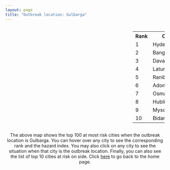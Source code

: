 ```yaml
---
layout: page
title: "Outbreak location: Gulbarga"
---
```

<div style="width: 100%; overflow: auto;">
<div style="width: 75%; float: left;">
<div id="mapid">
<script src="https://buda-magenta.github.io/hazard_map/load_map.js"></script>

<script>
var marker_outbreak = L.marker([17.166667, 77.083333],{"autoPan": true}).addTo(map); marker_outbreak.bindTooltip("Gulbarga").openTooltip();

var circle_1 = L.circle([17.388786, 78.461065], {"pane": "markerPane", "color": "red", "fill": true, "fillOpacity": 0.2, "fillRule": "evenodd", "lineCap": "round", "lineJoin": "round", "opacity": 1.0, "radius": 123779, "stroke": true, "weight": 3}).addTo(map);
circle_1.bindTooltip("Hyderabad<br>rank: 1<br>hazard index: 0.123780")
circle_1.bindPopup('<a href="https://buda-magenta.github.io/hazard_map/Hyderabad">Hyderabad</a>')

var circle_2 = L.circle([12.979120, 77.591300], {"pane": "markerPane", "color": "red", "fill": true, "fillOpacity": 0.2, "fillRule": "evenodd", "lineCap": "round", "lineJoin": "round", "opacity": 1.0, "radius": 97167, "stroke": true, "weight": 3}).addTo(map);
circle_2.bindTooltip("Bangalore<br>rank: 2<br>hazard index: 0.097167")
circle_2.bindPopup('<a href="https://buda-magenta.github.io/hazard_map/Bangalore">Bangalore</a>')

var circle_3 = L.circle([14.466127, 75.920636], {"pane": "markerPane", "color": "red", "fill": true, "fillOpacity": 0.2, "fillRule": "evenodd", "lineCap": "round", "lineJoin": "round", "opacity": 1.0, "radius": 62306, "stroke": true, "weight": 3}).addTo(map);
circle_3.bindTooltip("Davanagere<br>rank: 3<br>hazard index: 0.062306")
circle_3.bindPopup('<a href="https://buda-magenta.github.io/hazard_map/Davanagere">Davanagere</a>')

var circle_4 = L.circle([18.351469, 76.755121], {"pane": "markerPane", "color": "red", "fill": true, "fillOpacity": 0.2, "fillRule": "evenodd", "lineCap": "round", "lineJoin": "round", "opacity": 1.0, "radius": 27775, "stroke": true, "weight": 3}).addTo(map);
circle_4.bindTooltip("Latur<br>rank: 4<br>hazard index: 0.027776")
circle_4.bindPopup('<a href="https://buda-magenta.github.io/hazard_map/Latur">Latur</a>')

var circle_5 = L.circle([14.625888, 75.635724], {"pane": "markerPane", "color": "red", "fill": true, "fillOpacity": 0.2, "fillRule": "evenodd", "lineCap": "round", "lineJoin": "round", "opacity": 1.0, "radius": 15230, "stroke": true, "weight": 3}).addTo(map);
circle_5.bindTooltip("Ranibennur<br>rank: 5<br>hazard index: 0.015230")
circle_5.bindPopup('<a href="https://buda-magenta.github.io/hazard_map/Ranibennur">Ranibennur</a>')

var circle_6 = L.circle([15.631900, 77.275900], {"pane": "markerPane", "color": "red", "fill": true, "fillOpacity": 0.2, "fillRule": "evenodd", "lineCap": "round", "lineJoin": "round", "opacity": 1.0, "radius": 8844, "stroke": true, "weight": 3}).addTo(map);
circle_6.bindTooltip("Adoni<br>rank: 6<br>hazard index: 0.008844")
circle_6.bindPopup('<a href="https://buda-magenta.github.io/hazard_map/Adoni">Adoni</a>')

var circle_7 = L.circle([18.169844, 76.117963], {"pane": "markerPane", "color": "red", "fill": true, "fillOpacity": 0.2, "fillRule": "evenodd", "lineCap": "round", "lineJoin": "round", "opacity": 1.0, "radius": 5694, "stroke": true, "weight": 3}).addTo(map);
circle_7.bindTooltip("Osmanabad<br>rank: 7<br>hazard index: 0.005694")
circle_7.bindPopup('<a href="https://buda-magenta.github.io/hazard_map/Osmanabad">Osmanabad</a>')

var circle_8 = L.circle([15.351838, 75.137985], {"pane": "markerPane", "color": "red", "fill": true, "fillOpacity": 0.2, "fillRule": "evenodd", "lineCap": "round", "lineJoin": "round", "opacity": 1.0, "radius": 4621, "stroke": true, "weight": 3}).addTo(map);
circle_8.bindTooltip("Hubli<br>rank: 8<br>hazard index: 0.004622")
circle_8.bindPopup('<a href="https://buda-magenta.github.io/hazard_map/Hubli">Hubli</a>')

var circle_9 = L.circle([12.305183, 76.655361], {"pane": "markerPane", "color": "red", "fill": true, "fillOpacity": 0.2, "fillRule": "evenodd", "lineCap": "round", "lineJoin": "round", "opacity": 1.0, "radius": 4567, "stroke": true, "weight": 3}).addTo(map);
circle_9.bindTooltip("Mysore<br>rank: 9<br>hazard index: 0.004568")
circle_9.bindPopup('<a href="https://buda-magenta.github.io/hazard_map/Mysore">Mysore</a>')

var circle_10 = L.circle([17.910400, 77.519900], {"pane": "markerPane", "color": "red", "fill": true, "fillOpacity": 0.2, "fillRule": "evenodd", "lineCap": "round", "lineJoin": "round", "opacity": 1.0, "radius": 4183, "stroke": true, "weight": 3}).addTo(map);
circle_10.bindTooltip("Bidar<br>rank: 10<br>hazard index: 0.004184")
circle_10.bindPopup('<a href="https://buda-magenta.github.io/hazard_map/Bidar">Bidar</a>')

var circle_11 = L.circle([18.182992, 75.743925], {"pane": "markerPane", "color": "red", "fill": true, "fillOpacity": 0.2, "fillRule": "evenodd", "lineCap": "round", "lineJoin": "round", "opacity": 1.0, "radius": 3927, "stroke": true, "weight": 3}).addTo(map);
circle_11.bindTooltip("Barshi<br>rank: 11<br>hazard index: 0.003927")
circle_11.bindPopup('<a href="https://buda-magenta.github.io/hazard_map/Barshi">Barshi</a>')

var circle_12 = L.circle([13.340077, 77.100621], {"pane": "markerPane", "color": "red", "fill": true, "fillOpacity": 0.2, "fillRule": "evenodd", "lineCap": "round", "lineJoin": "round", "opacity": 1.0, "radius": 3526, "stroke": true, "weight": 3}).addTo(map);
circle_12.bindTooltip("Tumkur<br>rank: 12<br>hazard index: 0.003527")
circle_12.bindPopup('<a href="https://buda-magenta.github.io/hazard_map/Tumkur">Tumkur</a>')

var circle_13 = L.circle([16.083333, 77.166667], {"pane": "markerPane", "color": "red", "fill": true, "fillOpacity": 0.2, "fillRule": "evenodd", "lineCap": "round", "lineJoin": "round", "opacity": 1.0, "radius": 3499, "stroke": true, "weight": 3}).addTo(map);
circle_13.bindTooltip("Raichur<br>rank: 13<br>hazard index: 0.003500")
circle_13.bindPopup('<a href="https://buda-magenta.github.io/hazard_map/Raichur">Raichur</a>')

var circle_14 = L.circle([16.185317, 75.696792], {"pane": "markerPane", "color": "red", "fill": true, "fillOpacity": 0.2, "fillRule": "evenodd", "lineCap": "round", "lineJoin": "round", "opacity": 1.0, "radius": 3423, "stroke": true, "weight": 3}).addTo(map);
circle_14.bindTooltip("Bagalkot<br>rank: 14<br>hazard index: 0.003423")
circle_14.bindPopup('<a href="https://buda-magenta.github.io/hazard_map/Bagalkot">Bagalkot</a>')

var circle_15 = L.circle([16.743454, 77.992319], {"pane": "markerPane", "color": "red", "fill": true, "fillOpacity": 0.2, "fillRule": "evenodd", "lineCap": "round", "lineJoin": "round", "opacity": 1.0, "radius": 3300, "stroke": true, "weight": 3}).addTo(map);
circle_15.bindTooltip("Mahbubnagar<br>rank: 15<br>hazard index: 0.003300")
circle_15.bindPopup('<a href="https://buda-magenta.github.io/hazard_map/Mahbubnagar">Mahbubnagar</a>')

var circle_16 = L.circle([15.830925, 78.042537], {"pane": "markerPane", "color": "red", "fill": true, "fillOpacity": 0.2, "fillRule": "evenodd", "lineCap": "round", "lineJoin": "round", "opacity": 1.0, "radius": 3061, "stroke": true, "weight": 3}).addTo(map);
circle_16.bindTooltip("Kurnool<br>rank: 16<br>hazard index: 0.003061")
circle_16.bindPopup('<a href="https://buda-magenta.github.io/hazard_map/Kurnool">Kurnool</a>')

var circle_17 = L.circle([17.980609, 79.598212], {"pane": "markerPane", "color": "red", "fill": true, "fillOpacity": 0.2, "fillRule": "evenodd", "lineCap": "round", "lineJoin": "round", "opacity": 1.0, "radius": 2702, "stroke": true, "weight": 3}).addTo(map);
circle_17.bindTooltip("Warangal<br>rank: 17<br>hazard index: 0.002703")
circle_17.bindPopup('<a href="https://buda-magenta.github.io/hazard_map/Warangal">Warangal</a>')

var circle_18 = L.circle([19.075990, 72.877393], {"pane": "markerPane", "color": "red", "fill": true, "fillOpacity": 0.2, "fillRule": "evenodd", "lineCap": "round", "lineJoin": "round", "opacity": 1.0, "radius": 2484, "stroke": true, "weight": 3}).addTo(map);
circle_18.bindTooltip("Mumbai<br>rank: 18<br>hazard index: 0.002485")
circle_18.bindPopup('<a href="https://buda-magenta.github.io/hazard_map/Mumbai">Mumbai</a>')

var circle_19 = L.circle([16.508759, 80.618510], {"pane": "markerPane", "color": "red", "fill": true, "fillOpacity": 0.2, "fillRule": "evenodd", "lineCap": "round", "lineJoin": "round", "opacity": 1.0, "radius": 2198, "stroke": true, "weight": 3}).addTo(map);
circle_19.bindTooltip("Vijayawada<br>rank: 19<br>hazard index: 0.002198")
circle_19.bindPopup('<a href="https://buda-magenta.github.io/hazard_map/Vijayawada">Vijayawada</a>')

var circle_20 = L.circle([18.437436, 77.110521], {"pane": "markerPane", "color": "red", "fill": true, "fillOpacity": 0.2, "fillRule": "evenodd", "lineCap": "round", "lineJoin": "round", "opacity": 1.0, "radius": 2158, "stroke": true, "weight": 3}).addTo(map);
circle_20.bindTooltip("Udgir<br>rank: 20<br>hazard index: 0.002159")
circle_20.bindPopup('<a href="https://buda-magenta.github.io/hazard_map/Udgir">Udgir</a>')

var circle_21 = L.circle([28.651718, 77.221939], {"pane": "markerPane", "color": "red", "fill": true, "fillOpacity": 0.2, "fillRule": "evenodd", "lineCap": "round", "lineJoin": "round", "opacity": 1.0, "radius": 2141, "stroke": true, "weight": 3}).addTo(map);
circle_21.bindTooltip("Delhi<br>rank: 21<br>hazard index: 0.002142")
circle_21.bindPopup('<a href="https://buda-magenta.github.io/hazard_map/Delhi">Delhi</a>')

var circle_22 = L.circle([26.055318, 82.993139], {"pane": "markerPane", "color": "red", "fill": true, "fillOpacity": 0.2, "fillRule": "evenodd", "lineCap": "round", "lineJoin": "round", "opacity": 1.0, "radius": 2072, "stroke": true, "weight": 3}).addTo(map);
circle_22.bindTooltip("Nizamabad<br>rank: 22<br>hazard index: 0.002073")
circle_22.bindPopup('<a href="https://buda-magenta.github.io/hazard_map/Nizamabad">Nizamabad</a>')

var circle_23 = L.circle([13.083694, 80.270186], {"pane": "markerPane", "color": "red", "fill": true, "fillOpacity": 0.2, "fillRule": "evenodd", "lineCap": "round", "lineJoin": "round", "opacity": 1.0, "radius": 2038, "stroke": true, "weight": 3}).addTo(map);
circle_23.bindTooltip("Chennai<br>rank: 23<br>hazard index: 0.002038")
circle_23.bindPopup('<a href="https://buda-magenta.github.io/hazard_map/Chennai">Chennai</a>')

var circle_24 = L.circle([17.849907, 75.276320], {"pane": "markerPane", "color": "red", "fill": true, "fillOpacity": 0.2, "fillRule": "evenodd", "lineCap": "round", "lineJoin": "round", "opacity": 1.0, "radius": 1996, "stroke": true, "weight": 3}).addTo(map);
circle_24.bindTooltip("Solapur<br>rank: 24<br>hazard index: 0.001997")
circle_24.bindPopup('<a href="https://buda-magenta.github.io/hazard_map/Solapur">Solapur</a>')

var circle_25 = L.circle([14.226644, 76.400512], {"pane": "markerPane", "color": "red", "fill": true, "fillOpacity": 0.2, "fillRule": "evenodd", "lineCap": "round", "lineJoin": "round", "opacity": 1.0, "radius": 1839, "stroke": true, "weight": 3}).addTo(map);
circle_25.bindTooltip("Chitradurga<br>rank: 25<br>hazard index: 0.001840")
circle_25.bindPopup('<a href="https://buda-magenta.github.io/hazard_map/Chitradurga">Chitradurga</a>')

var circle_26 = L.circle([17.723128, 83.301284], {"pane": "markerPane", "color": "red", "fill": true, "fillOpacity": 0.2, "fillRule": "evenodd", "lineCap": "round", "lineJoin": "round", "opacity": 1.0, "radius": 1693, "stroke": true, "weight": 3}).addTo(map);
circle_26.bindTooltip("Visakhapatnam<br>rank: 26<br>hazard index: 0.001693")
circle_26.bindPopup('<a href="https://buda-magenta.github.io/hazard_map/Visakhapatnam">Visakhapatnam</a>')

var circle_27 = L.circle([19.169335, 77.311013], {"pane": "markerPane", "color": "red", "fill": true, "fillOpacity": 0.2, "fillRule": "evenodd", "lineCap": "round", "lineJoin": "round", "opacity": 1.0, "radius": 1551, "stroke": true, "weight": 3}).addTo(map);
circle_27.bindTooltip("Nanded Waghala<br>rank: 27<br>hazard index: 0.001551")
circle_27.bindPopup('<a href="https://buda-magenta.github.io/hazard_map/Nanded_Waghala">Nanded Waghala</a>')

var circle_28 = L.circle([11.664300, 78.146000], {"pane": "markerPane", "color": "red", "fill": true, "fillOpacity": 0.2, "fillRule": "evenodd", "lineCap": "round", "lineJoin": "round", "opacity": 1.0, "radius": 1532, "stroke": true, "weight": 3}).addTo(map);
circle_28.bindTooltip("Salem<br>rank: 28<br>hazard index: 0.001532")
circle_28.bindPopup('<a href="https://buda-magenta.github.io/hazard_map/Salem">Salem</a>')

var circle_29 = L.circle([18.761516, 79.478785], {"pane": "markerPane", "color": "red", "fill": true, "fillOpacity": 0.2, "fillRule": "evenodd", "lineCap": "round", "lineJoin": "round", "opacity": 1.0, "radius": 1502, "stroke": true, "weight": 3}).addTo(map);
circle_29.bindTooltip("Ramagundam<br>rank: 29<br>hazard index: 0.001503")
circle_29.bindPopup('<a href="https://buda-magenta.github.io/hazard_map/Ramagundam">Ramagundam</a>')

var circle_30 = L.circle([16.291519, 80.454159], {"pane": "markerPane", "color": "red", "fill": true, "fillOpacity": 0.2, "fillRule": "evenodd", "lineCap": "round", "lineJoin": "round", "opacity": 1.0, "radius": 1418, "stroke": true, "weight": 3}).addTo(map);
circle_30.bindTooltip("Guntur<br>rank: 30<br>hazard index: 0.001419")
circle_30.bindPopup('<a href="https://buda-magenta.github.io/hazard_map/Guntur">Guntur</a>')

var circle_31 = L.circle([12.955100, 78.269900], {"pane": "markerPane", "color": "red", "fill": true, "fillOpacity": 0.2, "fillRule": "evenodd", "lineCap": "round", "lineJoin": "round", "opacity": 1.0, "radius": 1234, "stroke": true, "weight": 3}).addTo(map);
circle_31.bindTooltip("Robertson Pet<br>rank: 31<br>hazard index: 0.001235")
circle_31.bindPopup('<a href="https://buda-magenta.github.io/hazard_map/Robertson_Pet">Robertson Pet</a>')

var circle_32 = L.circle([22.541418, 88.357691], {"pane": "markerPane", "color": "red", "fill": true, "fillOpacity": 0.2, "fillRule": "evenodd", "lineCap": "round", "lineJoin": "round", "opacity": 1.0, "radius": 1012, "stroke": true, "weight": 3}).addTo(map);
circle_32.bindTooltip("Kolkata<br>rank: 32<br>hazard index: 0.001012")
circle_32.bindPopup('<a href="https://buda-magenta.github.io/hazard_map/Kolkata">Kolkata</a>')

var circle_33 = L.circle([18.521428, 73.854454], {"pane": "markerPane", "color": "red", "fill": true, "fillOpacity": 0.2, "fillRule": "evenodd", "lineCap": "round", "lineJoin": "round", "opacity": 1.0, "radius": 865, "stroke": true, "weight": 3}).addTo(map);
circle_33.bindTooltip("Pune<br>rank: 33<br>hazard index: 0.000866")
circle_33.bindPopup('<a href="https://buda-magenta.github.io/hazard_map/Pune">Pune</a>')

var circle_34 = L.circle([12.732884, 77.830948], {"pane": "markerPane", "color": "red", "fill": true, "fillOpacity": 0.2, "fillRule": "evenodd", "lineCap": "round", "lineJoin": "round", "opacity": 1.0, "radius": 829, "stroke": true, "weight": 3}).addTo(map);
circle_34.bindTooltip("Hosur<br>rank: 34<br>hazard index: 0.000829")
circle_34.bindPopup('<a href="https://buda-magenta.github.io/hazard_map/Hosur">Hosur</a>')

var circle_35 = L.circle([15.143395, 76.919388], {"pane": "markerPane", "color": "red", "fill": true, "fillOpacity": 0.2, "fillRule": "evenodd", "lineCap": "round", "lineJoin": "round", "opacity": 1.0, "radius": 788, "stroke": true, "weight": 3}).addTo(map);
circle_35.bindTooltip("Bellary<br>rank: 35<br>hazard index: 0.000788")
circle_35.bindPopup('<a href="https://buda-magenta.github.io/hazard_map/Bellary">Bellary</a>')

var circle_36 = L.circle([18.434644, 79.132265], {"pane": "markerPane", "color": "red", "fill": true, "fillOpacity": 0.2, "fillRule": "evenodd", "lineCap": "round", "lineJoin": "round", "opacity": 1.0, "radius": 783, "stroke": true, "weight": 3}).addTo(map);
circle_36.bindTooltip("Karimnagar<br>rank: 36<br>hazard index: 0.000784")
circle_36.bindPopup('<a href="https://buda-magenta.github.io/hazard_map/Karimnagar">Karimnagar</a>')

var circle_37 = L.circle([14.422347, 77.720069], {"pane": "markerPane", "color": "red", "fill": true, "fillOpacity": 0.2, "fillRule": "evenodd", "lineCap": "round", "lineJoin": "round", "opacity": 1.0, "radius": 778, "stroke": true, "weight": 3}).addTo(map);
circle_37.bindTooltip("Dharmavaram<br>rank: 37<br>hazard index: 0.000778")
circle_37.bindPopup('<a href="https://buda-magenta.github.io/hazard_map/Dharmavaram">Dharmavaram</a>')

var circle_38 = L.circle([13.932609, 75.574978], {"pane": "markerPane", "color": "red", "fill": true, "fillOpacity": 0.2, "fillRule": "evenodd", "lineCap": "round", "lineJoin": "round", "opacity": 1.0, "radius": 770, "stroke": true, "weight": 3}).addTo(map);
circle_38.bindTooltip("Shimoga<br>rank: 38<br>hazard index: 0.000771")
circle_38.bindPopup('<a href="https://buda-magenta.github.io/hazard_map/Shimoga">Shimoga</a>')

var circle_39 = L.circle([20.843512, 75.525927], {"pane": "markerPane", "color": "red", "fill": true, "fillOpacity": 0.2, "fillRule": "evenodd", "lineCap": "round", "lineJoin": "round", "opacity": 1.0, "radius": 743, "stroke": true, "weight": 3}).addTo(map);
circle_39.bindTooltip("Jalgaon<br>rank: 39<br>hazard index: 0.000744")
circle_39.bindPopup('<a href="https://buda-magenta.github.io/hazard_map/Jalgaon">Jalgaon</a>')

var circle_40 = L.circle([12.523889, 76.896196], {"pane": "markerPane", "color": "red", "fill": true, "fillOpacity": 0.2, "fillRule": "evenodd", "lineCap": "round", "lineJoin": "round", "opacity": 1.0, "radius": 679, "stroke": true, "weight": 3}).addTo(map);
circle_40.bindTooltip("Mandya<br>rank: 40<br>hazard index: 0.000679")
circle_40.bindPopup('<a href="https://buda-magenta.github.io/hazard_map/Mandya">Mandya</a>')

var circle_41 = L.circle([16.857964, 79.217494], {"pane": "markerPane", "color": "red", "fill": true, "fillOpacity": 0.2, "fillRule": "evenodd", "lineCap": "round", "lineJoin": "round", "opacity": 1.0, "radius": 671, "stroke": true, "weight": 3}).addTo(map);
circle_41.bindTooltip("Nalgonda<br>rank: 41<br>hazard index: 0.000672")
circle_41.bindPopup('<a href="https://buda-magenta.github.io/hazard_map/Nalgonda">Nalgonda</a>')

var circle_42 = L.circle([13.631637, 79.423171], {"pane": "markerPane", "color": "red", "fill": true, "fillOpacity": 0.2, "fillRule": "evenodd", "lineCap": "round", "lineJoin": "round", "opacity": 1.0, "radius": 661, "stroke": true, "weight": 3}).addTo(map);
circle_42.bindTooltip("Tirupati<br>rank: 42<br>hazard index: 0.000662")
circle_42.bindPopup('<a href="https://buda-magenta.github.io/hazard_map/Tirupati">Tirupati</a>')

var circle_43 = L.circle([19.290314, 76.602903], {"pane": "markerPane", "color": "red", "fill": true, "fillOpacity": 0.2, "fillRule": "evenodd", "lineCap": "round", "lineJoin": "round", "opacity": 1.0, "radius": 656, "stroke": true, "weight": 3}).addTo(map);
circle_43.bindTooltip("Parbhani<br>rank: 43<br>hazard index: 0.000656")
circle_43.bindPopup('<a href="https://buda-magenta.github.io/hazard_map/Parbhani">Parbhani</a>')

var circle_44 = L.circle([13.137000, 78.133961], {"pane": "markerPane", "color": "red", "fill": true, "fillOpacity": 0.2, "fillRule": "evenodd", "lineCap": "round", "lineJoin": "round", "opacity": 1.0, "radius": 636, "stroke": true, "weight": 3}).addTo(map);
circle_44.bindTooltip("Kolar<br>rank: 44<br>hazard index: 0.000637")
circle_44.bindPopup('<a href="https://buda-magenta.github.io/hazard_map/Kolar">Kolar</a>')

var circle_45 = L.circle([12.869810, 74.843008], {"pane": "markerPane", "color": "red", "fill": true, "fillOpacity": 0.2, "fillRule": "evenodd", "lineCap": "round", "lineJoin": "round", "opacity": 1.0, "radius": 627, "stroke": true, "weight": 3}).addTo(map);
circle_45.bindTooltip("Mangalore<br>rank: 45<br>hazard index: 0.000627")
circle_45.bindPopup('<a href="https://buda-magenta.github.io/hazard_map/Mangalore">Mangalore</a>')

var circle_46 = L.circle([13.007082, 76.099270], {"pane": "markerPane", "color": "red", "fill": true, "fillOpacity": 0.2, "fillRule": "evenodd", "lineCap": "round", "lineJoin": "round", "opacity": 1.0, "radius": 569, "stroke": true, "weight": 3}).addTo(map);
circle_46.bindTooltip("Hassan<br>rank: 46<br>hazard index: 0.000570")
circle_46.bindPopup('<a href="https://buda-magenta.github.io/hazard_map/Hassan">Hassan</a>')

var circle_47 = L.circle([13.341917, 74.747323], {"pane": "markerPane", "color": "red", "fill": true, "fillOpacity": 0.2, "fillRule": "evenodd", "lineCap": "round", "lineJoin": "round", "opacity": 1.0, "radius": 561, "stroke": true, "weight": 3}).addTo(map);
circle_47.bindTooltip("Udupi<br>rank: 47<br>hazard index: 0.000561")
circle_47.bindPopup('<a href="https://buda-magenta.github.io/hazard_map/Udupi">Udupi</a>')

var circle_48 = L.circle([17.500000, 80.333333], {"pane": "markerPane", "color": "red", "fill": true, "fillOpacity": 0.2, "fillRule": "evenodd", "lineCap": "round", "lineJoin": "round", "opacity": 1.0, "radius": 560, "stroke": true, "weight": 3}).addTo(map);
circle_48.bindTooltip("Khammam<br>rank: 48<br>hazard index: 0.000560")
circle_48.bindPopup('<a href="https://buda-magenta.github.io/hazard_map/Khammam">Khammam</a>')

var circle_49 = L.circle([15.426365, 75.630079], {"pane": "markerPane", "color": "red", "fill": true, "fillOpacity": 0.2, "fillRule": "evenodd", "lineCap": "round", "lineJoin": "round", "opacity": 1.0, "radius": 540, "stroke": true, "weight": 3}).addTo(map);
circle_49.bindTooltip("Gadag<br>rank: 49<br>hazard index: 0.000541")
circle_49.bindPopup('<a href="https://buda-magenta.github.io/hazard_map/Gadag">Gadag</a>')

var circle_50 = L.circle([11.001812, 76.962843], {"pane": "markerPane", "color": "red", "fill": true, "fillOpacity": 0.2, "fillRule": "evenodd", "lineCap": "round", "lineJoin": "round", "opacity": 1.0, "radius": 536, "stroke": true, "weight": 3}).addTo(map);
circle_50.bindTooltip("Coimbatore<br>rank: 50<br>hazard index: 0.000536")
circle_50.bindPopup('<a href="https://buda-magenta.github.io/hazard_map/Coimbatore">Coimbatore</a>')

var circle_51 = L.circle([20.266777, 85.843559], {"pane": "markerPane", "color": "red", "fill": true, "fillOpacity": 0.2, "fillRule": "evenodd", "lineCap": "round", "lineJoin": "round", "opacity": 1.0, "radius": 517, "stroke": true, "weight": 3}).addTo(map);
circle_51.bindTooltip("Bhubaneswar<br>rank: 51<br>hazard index: 0.000518")
circle_51.bindPopup('<a href="https://buda-magenta.github.io/hazard_map/Bhubaneswar">Bhubaneswar</a>')

var circle_52 = L.circle([23.021624, 72.579707], {"pane": "markerPane", "color": "red", "fill": true, "fillOpacity": 0.2, "fillRule": "evenodd", "lineCap": "round", "lineJoin": "round", "opacity": 1.0, "radius": 516, "stroke": true, "weight": 3}).addTo(map);
circle_52.bindTooltip("Ahmedabad<br>rank: 52<br>hazard index: 0.000517")
circle_52.bindPopup('<a href="https://buda-magenta.github.io/hazard_map/Ahmedabad">Ahmedabad</a>')

var circle_53 = L.circle([16.870988, 79.561398], {"pane": "markerPane", "color": "red", "fill": true, "fillOpacity": 0.2, "fillRule": "evenodd", "lineCap": "round", "lineJoin": "round", "opacity": 1.0, "radius": 515, "stroke": true, "weight": 3}).addTo(map);
circle_53.bindTooltip("Miryalaguda<br>rank: 53<br>hazard index: 0.000516")
circle_53.bindPopup('<a href="https://buda-magenta.github.io/hazard_map/Miryalaguda">Miryalaguda</a>')

var circle_54 = L.circle([15.266493, 76.387230], {"pane": "markerPane", "color": "red", "fill": true, "fillOpacity": 0.2, "fillRule": "evenodd", "lineCap": "round", "lineJoin": "round", "opacity": 1.0, "radius": 496, "stroke": true, "weight": 3}).addTo(map);
circle_54.bindTooltip("Hospet<br>rank: 54<br>hazard index: 0.000496")
circle_54.bindPopup('<a href="https://buda-magenta.github.io/hazard_map/Hospet">Hospet</a>')

var circle_55 = L.circle([18.793568, 80.815939], {"pane": "markerPane", "color": "red", "fill": true, "fillOpacity": 0.2, "fillRule": "evenodd", "lineCap": "round", "lineJoin": "round", "opacity": 1.0, "radius": 494, "stroke": true, "weight": 3}).addTo(map);
circle_55.bindTooltip("Bijapur<br>rank: 55<br>hazard index: 0.000494")
circle_55.bindPopup('<a href="https://buda-magenta.github.io/hazard_map/Bijapur">Bijapur</a>')

var circle_56 = L.circle([17.005045, 81.780473], {"pane": "markerPane", "color": "red", "fill": true, "fillOpacity": 0.2, "fillRule": "evenodd", "lineCap": "round", "lineJoin": "round", "opacity": 1.0, "radius": 480, "stroke": true, "weight": 3}).addTo(map);
circle_56.bindTooltip("Rajahmundry<br>rank: 56<br>hazard index: 0.000481")
circle_56.bindPopup('<a href="https://buda-magenta.github.io/hazard_map/Rajahmundry">Rajahmundry</a>')

var circle_57 = L.circle([9.931308, 76.267414], {"pane": "markerPane", "color": "red", "fill": true, "fillOpacity": 0.2, "fillRule": "evenodd", "lineCap": "round", "lineJoin": "round", "opacity": 1.0, "radius": 455, "stroke": true, "weight": 3}).addTo(map);
circle_57.bindTooltip("Kochi<br>rank: 57<br>hazard index: 0.000455")
circle_57.bindPopup('<a href="https://buda-magenta.github.io/hazard_map/Kochi">Kochi</a>')

var circle_58 = L.circle([14.654623, 77.556260], {"pane": "markerPane", "color": "red", "fill": true, "fillOpacity": 0.2, "fillRule": "evenodd", "lineCap": "round", "lineJoin": "round", "opacity": 1.0, "radius": 422, "stroke": true, "weight": 3}).addTo(map);
circle_58.bindTooltip("Anantapur<br>rank: 58<br>hazard index: 0.000422")
circle_58.bindPopup('<a href="https://buda-magenta.github.io/hazard_map/Anantapur">Anantapur</a>')

var circle_59 = L.circle([15.398403, 73.812918], {"pane": "markerPane", "color": "red", "fill": true, "fillOpacity": 0.2, "fillRule": "evenodd", "lineCap": "round", "lineJoin": "round", "opacity": 1.0, "radius": 397, "stroke": true, "weight": 3}).addTo(map);
circle_59.bindTooltip("Vasco Da Gama<br>rank: 59<br>hazard index: 0.000398")
circle_59.bindPopup('<a href="https://buda-magenta.github.io/hazard_map/Vasco_Da_Gama">Vasco Da Gama</a>')

var circle_60 = L.circle([21.149813, 79.082056], {"pane": "markerPane", "color": "red", "fill": true, "fillOpacity": 0.2, "fillRule": "evenodd", "lineCap": "round", "lineJoin": "round", "opacity": 1.0, "radius": 375, "stroke": true, "weight": 3}).addTo(map);
circle_60.bindTooltip("Nagpur<br>rank: 60<br>hazard index: 0.000375")
circle_60.bindPopup('<a href="https://buda-magenta.github.io/hazard_map/Nagpur">Nagpur</a>')

var circle_61 = L.circle([19.918233, 75.868625], {"pane": "markerPane", "color": "red", "fill": true, "fillOpacity": 0.2, "fillRule": "evenodd", "lineCap": "round", "lineJoin": "round", "opacity": 1.0, "radius": 366, "stroke": true, "weight": 3}).addTo(map);
circle_61.bindTooltip("Jalna<br>rank: 61<br>hazard index: 0.000367")
circle_61.bindPopup('<a href="https://buda-magenta.github.io/hazard_map/Jalna">Jalna</a>')

var circle_62 = L.circle([26.915458, 75.818982], {"pane": "markerPane", "color": "red", "fill": true, "fillOpacity": 0.2, "fillRule": "evenodd", "lineCap": "round", "lineJoin": "round", "opacity": 1.0, "radius": 363, "stroke": true, "weight": 3}).addTo(map);
circle_62.bindTooltip("Jaipur<br>rank: 62<br>hazard index: 0.000364")
circle_62.bindPopup('<a href="https://buda-magenta.github.io/hazard_map/Jaipur">Jaipur</a>')

var circle_63 = L.circle([8.576971, 77.050125], {"pane": "markerPane", "color": "red", "fill": true, "fillOpacity": 0.2, "fillRule": "evenodd", "lineCap": "round", "lineJoin": "round", "opacity": 1.0, "radius": 323, "stroke": true, "weight": 3}).addTo(map);
circle_63.bindTooltip("Thiruvananthapuram<br>rank: 63<br>hazard index: 0.000323")
circle_63.bindPopup('<a href="https://buda-magenta.github.io/hazard_map/Thiruvananthapuram">Thiruvananthapuram</a>')

var circle_64 = L.circle([15.857267, 74.506934], {"pane": "markerPane", "color": "red", "fill": true, "fillOpacity": 0.2, "fillRule": "evenodd", "lineCap": "round", "lineJoin": "round", "opacity": 1.0, "radius": 313, "stroke": true, "weight": 3}).addTo(map);
circle_64.bindTooltip("Belgaum<br>rank: 64<br>hazard index: 0.000314")
circle_64.bindPopup('<a href="https://buda-magenta.github.io/hazard_map/Belgaum">Belgaum</a>')

var circle_65 = L.circle([13.826383, 77.493772], {"pane": "markerPane", "color": "red", "fill": true, "fillOpacity": 0.2, "fillRule": "evenodd", "lineCap": "round", "lineJoin": "round", "opacity": 1.0, "radius": 285, "stroke": true, "weight": 3}).addTo(map);
circle_65.bindTooltip("Hindupur<br>rank: 65<br>hazard index: 0.000286")
circle_65.bindPopup('<a href="https://buda-magenta.github.io/hazard_map/Hindupur">Hindupur</a>')

var circle_66 = L.circle([25.335649, 83.007629], {"pane": "markerPane", "color": "red", "fill": true, "fillOpacity": 0.2, "fillRule": "evenodd", "lineCap": "round", "lineJoin": "round", "opacity": 1.0, "radius": 283, "stroke": true, "weight": 3}).addTo(map);
circle_66.bindTooltip("Varanasi<br>rank: 66<br>hazard index: 0.000283")
circle_66.bindPopup('<a href="https://buda-magenta.github.io/hazard_map/Varanasi">Varanasi</a>')

var circle_67 = L.circle([21.237947, 81.633683], {"pane": "markerPane", "color": "red", "fill": true, "fillOpacity": 0.2, "fillRule": "evenodd", "lineCap": "round", "lineJoin": "round", "opacity": 1.0, "radius": 276, "stroke": true, "weight": 3}).addTo(map);
circle_67.bindTooltip("Raipur<br>rank: 67<br>hazard index: 0.000277")
circle_67.bindPopup('<a href="https://buda-magenta.github.io/hazard_map/Raipur">Raipur</a>')

var circle_68 = L.circle([13.318014, 75.773874], {"pane": "markerPane", "color": "red", "fill": true, "fillOpacity": 0.2, "fillRule": "evenodd", "lineCap": "round", "lineJoin": "round", "opacity": 1.0, "radius": 263, "stroke": true, "weight": 3}).addTo(map);
circle_68.bindTooltip("Chikmagalur<br>rank: 68<br>hazard index: 0.000263")
circle_68.bindPopup('<a href="https://buda-magenta.github.io/hazard_map/Chikmagalur">Chikmagalur</a>')

var circle_69 = L.circle([15.119651, 77.455290], {"pane": "markerPane", "color": "red", "fill": true, "fillOpacity": 0.2, "fillRule": "evenodd", "lineCap": "round", "lineJoin": "round", "opacity": 1.0, "radius": 262, "stroke": true, "weight": 3}).addTo(map);
circle_69.bindTooltip("Guntakal<br>rank: 69<br>hazard index: 0.000263")
circle_69.bindPopup('<a href="https://buda-magenta.github.io/hazard_map/Guntakal">Guntakal</a>')

var circle_70 = L.circle([9.926115, 78.114098], {"pane": "markerPane", "color": "red", "fill": true, "fillOpacity": 0.2, "fillRule": "evenodd", "lineCap": "round", "lineJoin": "round", "opacity": 1.0, "radius": 250, "stroke": true, "weight": 3}).addTo(map);
circle_70.bindTooltip("Madurai<br>rank: 70<br>hazard index: 0.000250")
circle_70.bindPopup('<a href="https://buda-magenta.github.io/hazard_map/Madurai">Madurai</a>')

var circle_71 = L.circle([20.166670, 79.172114], {"pane": "markerPane", "color": "red", "fill": true, "fillOpacity": 0.2, "fillRule": "evenodd", "lineCap": "round", "lineJoin": "round", "opacity": 1.0, "radius": 245, "stroke": true, "weight": 3}).addTo(map);
circle_71.bindTooltip("Bhadravati<br>rank: 71<br>hazard index: 0.000245")
circle_71.bindPopup('<a href="https://buda-magenta.github.io/hazard_map/Bhadravati">Bhadravati</a>')

var circle_72 = L.circle([11.369204, 77.676627], {"pane": "markerPane", "color": "red", "fill": true, "fillOpacity": 0.2, "fillRule": "evenodd", "lineCap": "round", "lineJoin": "round", "opacity": 1.0, "radius": 241, "stroke": true, "weight": 3}).addTo(map);
circle_72.bindTooltip("Erode<br>rank: 72<br>hazard index: 0.000241")
circle_72.bindPopup('<a href="https://buda-magenta.github.io/hazard_map/Erode">Erode</a>')

var circle_73 = L.circle([14.475294, 78.821686], {"pane": "markerPane", "color": "red", "fill": true, "fillOpacity": 0.2, "fillRule": "evenodd", "lineCap": "round", "lineJoin": "round", "opacity": 1.0, "radius": 240, "stroke": true, "weight": 3}).addTo(map);
circle_73.bindTooltip("Kadapa<br>rank: 73<br>hazard index: 0.000240")
circle_73.bindPopup('<a href="https://buda-magenta.github.io/hazard_map/Kadapa">Kadapa</a>')

var circle_74 = L.circle([16.676135, 81.170868], {"pane": "markerPane", "color": "red", "fill": true, "fillOpacity": 0.2, "fillRule": "evenodd", "lineCap": "round", "lineJoin": "round", "opacity": 1.0, "radius": 234, "stroke": true, "weight": 3}).addTo(map);
circle_74.bindTooltip("Eluru<br>rank: 74<br>hazard index: 0.000234")
circle_74.bindPopup('<a href="https://buda-magenta.github.io/hazard_map/Eluru">Eluru</a>')

var circle_75 = L.circle([26.838100, 80.934600], {"pane": "markerPane", "color": "red", "fill": true, "fillOpacity": 0.2, "fillRule": "evenodd", "lineCap": "round", "lineJoin": "round", "opacity": 1.0, "radius": 233, "stroke": true, "weight": 3}).addTo(map);
circle_75.bindTooltip("Lucknow<br>rank: 75<br>hazard index: 0.000234")
circle_75.bindPopup('<a href="https://buda-magenta.github.io/hazard_map/Lucknow">Lucknow</a>')

var circle_76 = L.circle([13.160105, 79.155551], {"pane": "markerPane", "color": "red", "fill": true, "fillOpacity": 0.2, "fillRule": "evenodd", "lineCap": "round", "lineJoin": "round", "opacity": 1.0, "radius": 215, "stroke": true, "weight": 3}).addTo(map);
circle_76.bindTooltip("Chittoor<br>rank: 76<br>hazard index: 0.000216")
circle_76.bindPopup('<a href="https://buda-magenta.github.io/hazard_map/Chittoor">Chittoor</a>')

var circle_77 = L.circle([14.449372, 79.987376], {"pane": "markerPane", "color": "red", "fill": true, "fillOpacity": 0.2, "fillRule": "evenodd", "lineCap": "round", "lineJoin": "round", "opacity": 1.0, "radius": 213, "stroke": true, "weight": 3}).addTo(map);
circle_77.bindTooltip("Nellore<br>rank: 77<br>hazard index: 0.000213")
circle_77.bindPopup('<a href="https://buda-magenta.github.io/hazard_map/Nellore">Nellore</a>')

var circle_78 = L.circle([16.850253, 74.594888], {"pane": "markerPane", "color": "red", "fill": true, "fillOpacity": 0.2, "fillRule": "evenodd", "lineCap": "round", "lineJoin": "round", "opacity": 1.0, "radius": 212, "stroke": true, "weight": 3}).addTo(map);
circle_78.bindTooltip("Sangli<br>rank: 78<br>hazard index: 0.000213")
circle_78.bindPopup('<a href="https://buda-magenta.github.io/hazard_map/Sangli">Sangli</a>')

var circle_79 = L.circle([25.531031, 78.652689], {"pane": "markerPane", "color": "red", "fill": true, "fillOpacity": 0.2, "fillRule": "evenodd", "lineCap": "round", "lineJoin": "round", "opacity": 1.0, "radius": 212, "stroke": true, "weight": 3}).addTo(map);
circle_79.bindTooltip("Jhansi<br>rank: 79<br>hazard index: 0.000213")
circle_79.bindPopup('<a href="https://buda-magenta.github.io/hazard_map/Jhansi">Jhansi</a>')

var circle_80 = L.circle([26.180598, 91.753943], {"pane": "markerPane", "color": "red", "fill": true, "fillOpacity": 0.2, "fillRule": "evenodd", "lineCap": "round", "lineJoin": "round", "opacity": 1.0, "radius": 206, "stroke": true, "weight": 3}).addTo(map);
circle_80.bindTooltip("Guwahati<br>rank: 80<br>hazard index: 0.000207")
circle_80.bindPopup('<a href="https://buda-magenta.github.io/hazard_map/Guwahati">Guwahati</a>')

var circle_81 = L.circle([25.609324, 85.123525], {"pane": "markerPane", "color": "red", "fill": true, "fillOpacity": 0.2, "fillRule": "evenodd", "lineCap": "round", "lineJoin": "round", "opacity": 1.0, "radius": 205, "stroke": true, "weight": 3}).addTo(map);
circle_81.bindTooltip("Patna<br>rank: 81<br>hazard index: 0.000206")
circle_81.bindPopup('<a href="https://buda-magenta.github.io/hazard_map/Patna">Patna</a>')

var circle_82 = L.circle([12.794811, 79.000641], {"pane": "markerPane", "color": "red", "fill": true, "fillOpacity": 0.2, "fillRule": "evenodd", "lineCap": "round", "lineJoin": "round", "opacity": 1.0, "radius": 198, "stroke": true, "weight": 3}).addTo(map);
circle_82.bindTooltip("Vellore<br>rank: 82<br>hazard index: 0.000199")
circle_82.bindPopup('<a href="https://buda-magenta.github.io/hazard_map/Vellore">Vellore</a>')

var circle_83 = L.circle([15.431506, 76.532774], {"pane": "markerPane", "color": "red", "fill": true, "fillOpacity": 0.2, "fillRule": "evenodd", "lineCap": "round", "lineJoin": "round", "opacity": 1.0, "radius": 188, "stroke": true, "weight": 3}).addTo(map);
circle_83.bindTooltip("Gangawati<br>rank: 83<br>hazard index: 0.000189")
circle_83.bindPopup('<a href="https://buda-magenta.github.io/hazard_map/Gangawati">Gangawati</a>')

var circle_84 = L.circle([22.720362, 75.868200], {"pane": "markerPane", "color": "red", "fill": true, "fillOpacity": 0.2, "fillRule": "evenodd", "lineCap": "round", "lineJoin": "round", "opacity": 1.0, "radius": 183, "stroke": true, "weight": 3}).addTo(map);
circle_84.bindTooltip("Indore<br>rank: 84<br>hazard index: 0.000183")
circle_84.bindPopup('<a href="https://buda-magenta.github.io/hazard_map/Indore">Indore</a>')

var circle_85 = L.circle([16.237773, 80.646422], {"pane": "markerPane", "color": "red", "fill": true, "fillOpacity": 0.2, "fillRule": "evenodd", "lineCap": "round", "lineJoin": "round", "opacity": 1.0, "radius": 181, "stroke": true, "weight": 3}).addTo(map);
circle_85.bindTooltip("Tenali<br>rank: 85<br>hazard index: 0.000181")
circle_85.bindPopup('<a href="https://buda-magenta.github.io/hazard_map/Tenali">Tenali</a>')

var circle_86 = L.circle([13.573260, 78.479146], {"pane": "markerPane", "color": "red", "fill": true, "fillOpacity": 0.2, "fillRule": "evenodd", "lineCap": "round", "lineJoin": "round", "opacity": 1.0, "radius": 181, "stroke": true, "weight": 3}).addTo(map);
circle_86.bindTooltip("Madanapalle<br>rank: 86<br>hazard index: 0.000181")
circle_86.bindPopup('<a href="https://buda-magenta.github.io/hazard_map/Madanapalle">Madanapalle</a>')

var circle_87 = L.circle([12.792907, 78.699917], {"pane": "markerPane", "color": "red", "fill": true, "fillOpacity": 0.2, "fillRule": "evenodd", "lineCap": "round", "lineJoin": "round", "opacity": 1.0, "radius": 166, "stroke": true, "weight": 3}).addTo(map);
circle_87.bindTooltip("Ambur<br>rank: 87<br>hazard index: 0.000166")
circle_87.bindPopup('<a href="https://buda-magenta.github.io/hazard_map/Ambur">Ambur</a>')

var circle_88 = L.circle([20.761862, 77.192172], {"pane": "markerPane", "color": "red", "fill": true, "fillOpacity": 0.2, "fillRule": "evenodd", "lineCap": "round", "lineJoin": "round", "opacity": 1.0, "radius": 164, "stroke": true, "weight": 3}).addTo(map);
circle_88.bindTooltip("Akola<br>rank: 88<br>hazard index: 0.000164")
circle_88.bindPopup('<a href="https://buda-magenta.github.io/hazard_map/Akola">Akola</a>')

var circle_89 = L.circle([23.370035, 85.325013], {"pane": "markerPane", "color": "red", "fill": true, "fillOpacity": 0.2, "fillRule": "evenodd", "lineCap": "round", "lineJoin": "round", "opacity": 1.0, "radius": 154, "stroke": true, "weight": 3}).addTo(map);
circle_89.bindTooltip("Ranchi<br>rank: 89<br>hazard index: 0.000155")
circle_89.bindPopup('<a href="https://buda-magenta.github.io/hazard_map/Ranchi">Ranchi</a>')

var circle_90 = L.circle([11.101781, 77.345192], {"pane": "markerPane", "color": "red", "fill": true, "fillOpacity": 0.2, "fillRule": "evenodd", "lineCap": "round", "lineJoin": "round", "opacity": 1.0, "radius": 153, "stroke": true, "weight": 3}).addTo(map);
circle_90.bindTooltip("Tiruppur<br>rank: 90<br>hazard index: 0.000154")
circle_90.bindPopup('<a href="https://buda-magenta.github.io/hazard_map/Tiruppur">Tiruppur</a>')

var circle_91 = L.circle([15.475377, 78.478558], {"pane": "markerPane", "color": "red", "fill": true, "fillOpacity": 0.2, "fillRule": "evenodd", "lineCap": "round", "lineJoin": "round", "opacity": 1.0, "radius": 153, "stroke": true, "weight": 3}).addTo(map);
circle_91.bindTooltip("Nandyal<br>rank: 91<br>hazard index: 0.000153")
circle_91.bindPopup('<a href="https://buda-magenta.github.io/hazard_map/Nandyal">Nandyal</a>')

var circle_92 = L.circle([19.194329, 72.970178], {"pane": "markerPane", "color": "red", "fill": true, "fillOpacity": 0.2, "fillRule": "evenodd", "lineCap": "round", "lineJoin": "round", "opacity": 1.0, "radius": 151, "stroke": true, "weight": 3}).addTo(map);
circle_92.bindTooltip("Thane<br>rank: 92<br>hazard index: 0.000151")
circle_92.bindPopup('<a href="https://buda-magenta.github.io/hazard_map/Thane">Thane</a>')

var circle_93 = L.circle([21.170200, 72.831100], {"pane": "markerPane", "color": "red", "fill": true, "fillOpacity": 0.2, "fillRule": "evenodd", "lineCap": "round", "lineJoin": "round", "opacity": 1.0, "radius": 139, "stroke": true, "weight": 3}).addTo(map);
circle_93.bindTooltip("Surat<br>rank: 93<br>hazard index: 0.000140")
circle_93.bindPopup('<a href="https://buda-magenta.github.io/hazard_map/Surat">Surat</a>')

var circle_94 = L.circle([12.227213, 79.070156], {"pane": "markerPane", "color": "red", "fill": true, "fillOpacity": 0.2, "fillRule": "evenodd", "lineCap": "round", "lineJoin": "round", "opacity": 1.0, "radius": 138, "stroke": true, "weight": 3}).addTo(map);
circle_94.bindTooltip("Tiruvannamalai<br>rank: 94<br>hazard index: 0.000138")
circle_94.bindPopup('<a href="https://buda-magenta.github.io/hazard_map/Tiruvannamalai">Tiruvannamalai</a>')

var circle_95 = L.circle([16.702841, 74.240533], {"pane": "markerPane", "color": "red", "fill": true, "fillOpacity": 0.2, "fillRule": "evenodd", "lineCap": "round", "lineJoin": "round", "opacity": 1.0, "radius": 130, "stroke": true, "weight": 3}).addTo(map);
circle_95.bindTooltip("Kolhapur<br>rank: 95<br>hazard index: 0.000131")
circle_95.bindPopup('<a href="https://buda-magenta.github.io/hazard_map/Kolhapur">Kolhapur</a>')

var circle_96 = L.circle([19.877263, 75.339024], {"pane": "markerPane", "color": "red", "fill": true, "fillOpacity": 0.2, "fillRule": "evenodd", "lineCap": "round", "lineJoin": "round", "opacity": 1.0, "radius": 128, "stroke": true, "weight": 3}).addTo(map);
circle_96.bindTooltip("Aurangabad<br>rank: 96<br>hazard index: 0.000129")
circle_96.bindPopup('<a href="https://buda-magenta.github.io/hazard_map/Aurangabad">Aurangabad</a>')

var circle_97 = L.circle([16.432998, 80.993715], {"pane": "markerPane", "color": "red", "fill": true, "fillOpacity": 0.2, "fillRule": "evenodd", "lineCap": "round", "lineJoin": "round", "opacity": 1.0, "radius": 124, "stroke": true, "weight": 3}).addTo(map);
circle_97.bindTooltip("Gudivada<br>rank: 97<br>hazard index: 0.000124")
circle_97.bindPopup('<a href="https://buda-magenta.github.io/hazard_map/Gudivada">Gudivada</a>')

var circle_98 = L.circle([23.258486, 77.401989], {"pane": "markerPane", "color": "red", "fill": true, "fillOpacity": 0.2, "fillRule": "evenodd", "lineCap": "round", "lineJoin": "round", "opacity": 1.0, "radius": 120, "stroke": true, "weight": 3}).addTo(map);
circle_98.bindTooltip("Bhopal<br>rank: 98<br>hazard index: 0.000120")
circle_98.bindPopup('<a href="https://buda-magenta.github.io/hazard_map/Bhopal">Bhopal</a>')

var circle_99 = L.circle([23.160894, 79.949770], {"pane": "markerPane", "color": "red", "fill": true, "fillOpacity": 0.2, "fillRule": "evenodd", "lineCap": "round", "lineJoin": "round", "opacity": 1.0, "radius": 111, "stroke": true, "weight": 3}).addTo(map);
circle_99.bindTooltip("Jabalpur<br>rank: 99<br>hazard index: 0.000111")
circle_99.bindPopup('<a href="https://buda-magenta.github.io/hazard_map/Jabalpur">Jabalpur</a>')

var circle_100 = L.circle([14.906956, 78.009707], {"pane": "markerPane", "color": "red", "fill": true, "fillOpacity": 0.2, "fillRule": "evenodd", "lineCap": "round", "lineJoin": "round", "opacity": 1.0, "radius": 108, "stroke": true, "weight": 3}).addTo(map);
circle_100.bindTooltip("Tadipatri<br>rank: 100<br>hazard index: 0.000109")
circle_100.bindPopup('<a href="https://buda-magenta.github.io/hazard_map/Tadipatri">Tadipatri</a>')
</script>
</div>
</div>


<div style="width: 20%; float: right;">
<table>
<tr>
<th>Rank</th>
<th>City</th>
</tr>

<tr>
<td>1</td>
<td>Hyderabad</td>
</tr>

<tr>
<td>2</td>
<td>Bangalore</td>
</tr>

<tr>
<td>3</td>
<td>Davanagere</td>
</tr>

<tr>
<td>4</td>
<td>Latur</td>
</tr>

<tr>
<td>5</td>
<td>Ranibennur</td>
</tr>

<tr>
<td>6</td>
<td>Adoni</td>
</tr>

<tr>
<td>7</td>
<td>Osmanabad</td>
</tr>

<tr>
<td>8</td>
<td>Hubli</td>
</tr>

<tr>
<td>9</td>
<td>Mysore</td>
</tr>

<tr>
<td>10</td>
<td>Bidar</td>
</tr>

</table>
</div>
</div>


<p align="center"> The above map shows the top 100 at most risk cities when the outbreak location is Gulbarga. You can hover over any city to see the corresponding rank and the hazard index. You may also click on any city to see the situation when that city is the outbreak location. Finally, you can also see the list of top 10 cities at risk on side.  Click <a href="https://buda-magenta.github.io/hazard_map/">here</a> to go back to the home page.
</p>